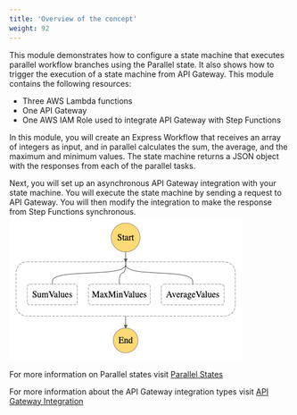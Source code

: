 ```yaml
---
title: 'Overview of the concept'
weight: 92
---
```


This module demonstrates how to configure a state machine that executes parallel workflow branches using the Parallel state. It also shows how to trigger the execution of a state machine from API Gateway. This module contains the following resources:

- Three AWS Lambda functions
- One API Gateway
- One AWS IAM Role used to integrate API Gateway with Step Functions

In this module, you will create an Express Workflow that receives an array of integers as input, and in parallel calculates the sum, the average, and the maximum and minimum values. The state machine returns a JSON object with the responses from each of the parallel tasks.

Next, you will set up an asynchronous API Gateway integration with your state machine. You will execute the state machine by sending a request to API Gateway. You will then modify the integration to make the response from Step Functions synchronous.
![Visual Workflow](/static/img/module-7/visual-workflow.png)

For more information on Parallel states visit [Parallel States](https://docs.aws.amazon.com/step-functions/latest/dg/amazon-states-language-parallel-state.html)

For more information about the API Gateway integration types visit [API Gateway Integration](https://docs.aws.amazon.com/apigateway/latest/developerguide/api-gateway-api-integration-types.html)
